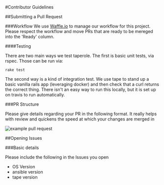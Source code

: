 #Contributor Guidelines

##Submitting a Pull Request

###Workflow
We use [Waffle.io](https://waffle.io/smashingboxes/tape) to manage our workflow for this project. Please respect the workflow and move PRs that are ready to be mereged into the 'Ready' column.

####Testing

There are two main ways we test taperole. The first is basic unit tests, via rspec. Those can be run via:

`rake test`

The second way is a kind of integration test. We use tape to stand up a basic vanilla rails app (leveraging docker) and then check that a curl returns the correct thing. There isn't an easy way to run this locally, but it is set up on travis to run automatically.

###PR Structure

Please give details regarding your PR in the following format. It really helps with review and quickens the speed at which your changes are merged in

![example pull request]( http://i.imgur.com/HJq8DHc.png )

##Opening Issues

###Basic details

Please include the following in the Issues you open

* OS Version
* ansible version
* tape version
